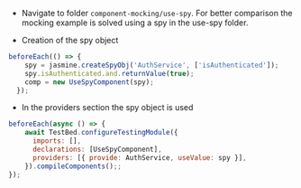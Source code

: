 - Navigate to folder `component-mocking/use-spy`. For better comparison the mocking example is solved using a spy in the use-spy folder.

- Creation of the spy object

```javascript
beforeEach(() => {
    spy = jasmine.createSpyObj('AuthService', ['isAuthenticated']);
    spy.isAuthenticated.and.returnValue(true);
    comp = new UseSpyComponent(spy);
  });
```

- In the providers section the spy object is used

```javascript
beforeEach(async () => {
    await TestBed.configureTestingModule({
      imports: [],
      declarations: [UseSpyComponent],
      providers: [{ provide: AuthService, useValue: spy }],
    }).compileComponents();;
});
```
